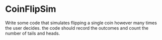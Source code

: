 # CoinFlipSim
Write some code that simulates flipping a single coin however many times the user decides. the code should record the outcomes and count the number of tails and heads.
